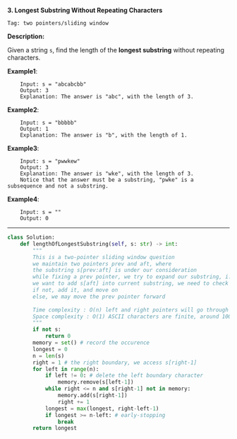 **3. Longest Substring Without Repeating Characters**

```Tag: two pointers/sliding window```

**Description:**

Given a string ```s```, find the length of the **longest substring** without repeating characters.

**Example1**:

        Input: s = "abcabcbb"
        Output: 3
        Explanation: The answer is "abc", with the length of 3.

**Example2**:

        Input: s = "bbbbb"
        Output: 1
        Explanation: The answer is "b", with the length of 1.
        
**Example3**:

        Input: s = "pwwkew"
        Output: 3
        Explanation: The answer is "wke", with the length of 3.
        Notice that the answer must be a substring, "pwke" is a subsequence and not a substring.

**Example4**:

        Input: s = ""
        Output: 0

-----------

```python
class Solution:
    def lengthOfLongestSubstring(self, s: str) -> int:
        """
        This is a two-pointer sliding window question
        we maintain two pointers prev and aft, where 
        the substring s[prev:aft] is under our consideration
        while fixing a prev pointer, we try to expand our substring, i.e. move aft forward
        we want to add s[aft] into current substring, we need to check if it appears before
        if not, add it, and move on
        else, we may move the prev pointer forward
        
        Time complexity : O(n) left and right pointers will go through 0-n once only
        Space complexity : O(1) ASCII characters are finite, around 100
        """
        if not s:
            return 0
        memory = set() # record the occurence
        longest = 0
        n = len(s)
        right = 1 # the right boundary, we access s[right-1]
        for left in range(n):
            if left != 0: # delete the left boundary character
                memory.remove(s[left-1])
            while right <= n and s[right-1] not in memory:
                memory.add(s[right-1])
                right += 1
            longest = max(longest, right-left-1)
            if longest >= n-left: # early-stopping
                break
        return longest
```
